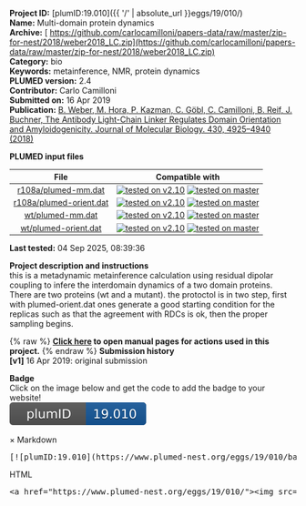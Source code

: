 **Project ID:** [plumID:19.010]({{ '/' | absolute_url }}eggs/19/010/)  
**Name:**  Multi-domain protein dynamics  
**Archive:** [ https://github.com/carlocamilloni/papers-data/raw/master/zip-for-nest/2018/weber2018_LC.zip](https://github.com/carlocamilloni/papers-data/raw/master/zip-for-nest/2018/weber2018_LC.zip)  
**Category:**  bio  
**Keywords:**  metainference, NMR, protein dynamics  
**PLUMED version:**  2.4  
**Contributor:**  Carlo Camilloni  
**Submitted on:** 16 Apr 2019  
**Publication:** [B. Weber, M. Hora, P. Kazman, C. Göbl, C. Camilloni, B. Reif, J. Buchner, The Antibody Light-Chain Linker Regulates Domain Orientation and Amyloidogenicity. Journal of Molecular Biology. 430, 4925–4940 (2018)](http://dx.doi.org/10.1016/j.jmb.2018.10.024)  
  
**PLUMED input files**  
  
| File     | Compatible with |  
|:--------:|:--------:|  
| [r108a/plumed-mm.dat](./data/r108a/plumed-mm.dat.md) |  [![tested on v2.10](https://img.shields.io/badge/v2.10-passing-green.svg)](data/r108a/plumed-mm.dat.plumed.stderr) [![tested on master](https://img.shields.io/badge/master-passing-green.svg)](data/r108a/plumed-mm.dat.plumed_master.stderr) |  
| [r108a/plumed-orient.dat](./data/r108a/plumed-orient.dat.md) |  [![tested on v2.10](https://img.shields.io/badge/v2.10-passing-green.svg)](data/r108a/plumed-orient.dat.plumed.stderr) [![tested on master](https://img.shields.io/badge/master-passing-green.svg)](data/r108a/plumed-orient.dat.plumed_master.stderr) |  
| [wt/plumed-mm.dat](./data/wt/plumed-mm.dat.md) |  [![tested on v2.10](https://img.shields.io/badge/v2.10-passing-green.svg)](data/wt/plumed-mm.dat.plumed.stderr) [![tested on master](https://img.shields.io/badge/master-passing-green.svg)](data/wt/plumed-mm.dat.plumed_master.stderr) |  
| [wt/plumed-orient.dat](./data/wt/plumed-orient.dat.md) |  [![tested on v2.10](https://img.shields.io/badge/v2.10-passing-green.svg)](data/wt/plumed-orient.dat.plumed.stderr) [![tested on master](https://img.shields.io/badge/master-passing-green.svg)](data/wt/plumed-orient.dat.plumed_master.stderr) |  
  
**Last tested:**  04 Sep 2025, 08:39:36
  
**Project description and instructions**  
this is a metadynamic metainference calculation using residual dipolar coupling to infere the interdomain dynamics of a two domain proteins. There are two proteins (wt and a mutant). the protoctol is in two step, first with plumed-orient.dat ones generate a good starting condition for the replicas such as that the agreement with RDCs is ok, then the proper sampling begins.

  
{% raw %}
<b><a href="https://www.plumed.org/doc-master/user-doc/html/actionlist/?actions=STATS,PBMETAD,ENDPLUMED,WHOLEMOLECULES,GROUP,RDC,DISTANCE,DIHCOR,CENTER,TORSION,DHENERGY,UPPER_WALLS,MOLINFO,METAINFERENCE,RESTRAINT,ENSEMBLE,ALPHABETA,PRINT" target="_blank">Click here</a> to open manual pages for actions used in this project.</b>
{% endraw %}
**Submission history**  
**[v1]** 16 Apr 2019: original submission  
  
**Badge**  
Click on the image below and get the code to add the badge to your website!  
<img src="./badge.svg" alt="plumeDnest:19.010" id="myBtn" class="badge">
<div id="myModal" class="modal">
  <div class="modal-content">
    <span class="close">&times;</span>
    Markdown<pre>[![plumID:19.010](https://www.plumed-nest.org/eggs/19/010/badge.svg)](https://www.plumed-nest.org/eggs/19/010/)</pre>
    HTML<pre>&lt;a href="https://www.plumed-nest.org/eggs/19/010/"&gt;&lt;img src="https://www.plumed-nest.org/eggs/19/010/badge.svg" alt="plumID:19.010"&gt;&lt;/a&gt;</pre>
  </div>
</div>
